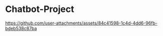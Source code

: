 # Chatbot-Project


https://github.com/user-attachments/assets/84c41598-1c4d-4dd6-96fb-bdeb538c87ba

